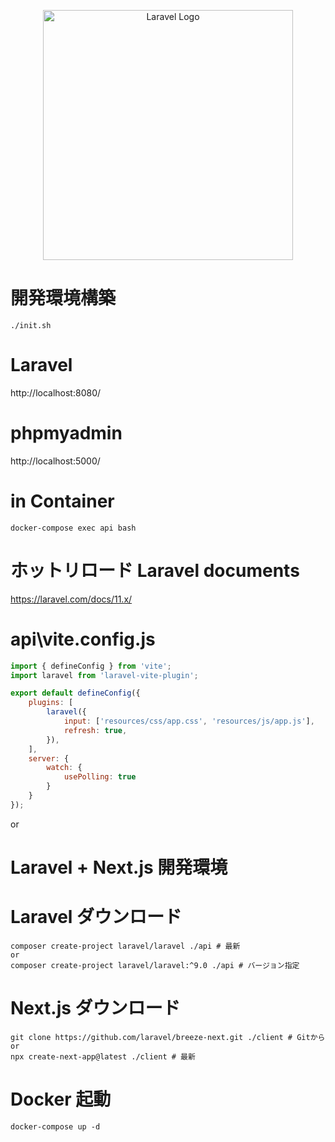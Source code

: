 <p align="center"><a href="https://laravel.com" target="_blank"><img src="https://raw.githubusercontent.com/laravel/art/master/logo-lockup/5%20SVG/2%20CMYK/1%20Full%20Color/laravel-logolockup-cmyk-red.svg" width="400" alt="Laravel Logo"></a></p>

# 開発環境構築

```shell
./init.sh
```

# Laravel
http://localhost:8080/

# phpmyadmin
http://localhost:5000/


# in Container
```shell
docker-compose exec api bash
```

# ホットリロード Laravel documents
https://laravel.com/docs/11.x/

# api\vite.config.js
```js 
import { defineConfig } from 'vite';
import laravel from 'laravel-vite-plugin';

export default defineConfig({
    plugins: [
        laravel({
            input: ['resources/css/app.css', 'resources/js/app.js'],
            refresh: true,
        }),
    ],
    server: {
        watch: {
            usePolling: true
        }
    }
});
```

or

# Laravel + Next.js 開発環境

# Laravel ダウンロード

```shell
composer create-project laravel/laravel ./api # 最新
or
composer create-project laravel/laravel:^9.0 ./api # バージョン指定
```

# Next.js ダウンロード

```shell
git clone https://github.com/laravel/breeze-next.git ./client # Gitから
or
npx create-next-app@latest ./client # 最新
```

# Docker 起動

```shell
docker-compose up -d
```
